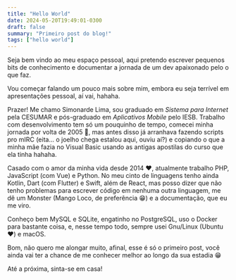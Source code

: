 ```yaml
---
title: "Hello World"
date: 2024-05-20T19:49:01-0300
draft: false
summary: "Primeiro post do blog!"
tags: ["hello world"]
---
```

Seja bem vindo ao meu espaço pessoal, aqui pretendo escrever pequenos bits de conhecimento e documentar a jornada de um dev apaixonado pelo o que faz.

Vou começar falando um pouco mais sobre mim, embora eu seja terrível em apresentações pessoal, aí vai, hahaha. 

Prazer! Me chamo Simonarde Lima, sou graduado em *Sistema para Internet* pela CESUMAR e pós-graduado em *Aplicativos Mobile* pelo IESB. Trabalho com desenvolvimento tem só um pouquinho de tempo, comecei minha jornada por volta de 2005 :older_man:, mas antes disso já arranhava fazendo scripts pro mIRC (eita... o joelho chega estalou aqui, ouviu aí?) e copiando o que a minha mãe fazia no Visual Basic usando as antigas apostilas do curso que ela tinha hahaha.

Casado com o amor da minha vida desde 2014 :heart:, atualmente trabalho PHP, JavaScript (com Vue) e Python. No meu cinto de linguagens tenho ainda Kotlin, Dart (com Flutter) e Swift, além de React, mas posso dizer que não tenho problemas para escrever código em nenhuma outra linguagem, me dê um Monster (Mango Loco, de preferência :grin:) e a documentação, que eu me viro.

Conheço bem MySQL e SQLite, engatinho no PostgreSQL, uso o Docker para bastante coisa, e, nesse tempo todo, sempre usei Gnu/Linux (Ubuntu :heart:) e macOS.

Bom, não quero me alongar muito, afinal, esse é só o primeiro post, você ainda vai ter a chance de me conhecer melhor ao longo da sua estadia :grin:

Até a próxima, sinta-se em casa! 
